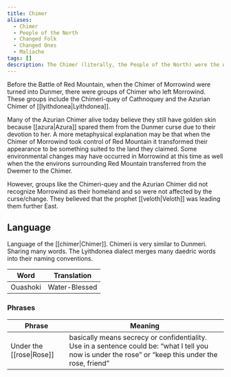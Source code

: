 ```yaml
---
title: Chimer
aliases:
  - Chimer
  - People of the North
  - Changed Folk
  - Changed Ones
  - Maliache
tags: []
description: The Chimer (literally, the People of the North) were the Aldmeri tribes of dissidents who abandoned the ways of Summerset Isle and embarked on a great exodus to Morrowind.
---
```

Before the Battle of Red Mountain, when the Chimer of Morrowind were turned into Dunmer, there were groups of Chimer who left Morrowind. These groups include the Chimeri-quey of Cathnoquey and the Azurian Chimer of [[lyithdonea|Lyithdonea]].

Many of the Azurian Chimer alive today believe they still have golden skin because [[azura|Azura]] spared them from the Dunmer curse due to their devotion to her. A more metaphysical explanation may be that when the Chimer of Morrowind took control of Red Mountain it transformed their appearance to be something suited to the land they claimed. Some environmental changes may have occurred in Morrowind at this time as well when the the environs surrounding Red Mountain transferred from the Dwemer to the Chimer.

However, groups like the Chimeri-quey and the Azurian Chimer did not recognize Morrowind as their homeland and so were not affected by the curse/change. They believed that the prophet [[veloth|Veloth]] was leading them further East.
## Language
Language of the [[chimer|Chimer]]. Chimeri is very similar to Dunmeri. Sharing many words. The Lyithdonea dialect merges many daedric words into their naming conventions.

| Word     | Translation   |
| -------- | ------------- |
| Ouashoki | Water-Blessed |
### Phrases

| Phrase                   | Meaning                                                                                                                                               |
| ------------------------ | ----------------------------------------------------------------------------------------------------------------------------------------------------- |
| Under the [[rose\|Rose]] | basically means secrecy or confidentiality. Use in a sentence could be: “what I tell you now is under the rose” or “keep this under the rose, friend” |
